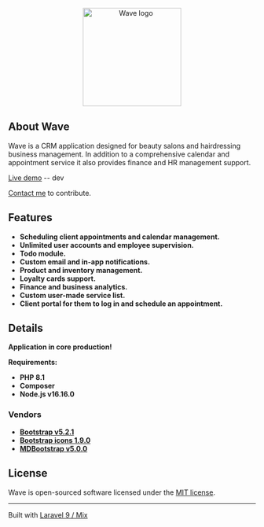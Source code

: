 <p align="center"><a href="https://wave.damianulan.me" target="_blank"><img src="https://damianulan.me/img/wave/logo/png/wave-logo-color-box.png" width="200" alt="Wave logo"></a></p>

## About Wave

Wave is a CRM application designed for beauty salons and hairdressing business management. In addition to a comprehensive calendar and appointment service it also provides finance and HR management support.

[Live demo](https://wave.damianulan.me/) -- dev

[Contact me](https://damianulan.me) to contribute.

## Features

- **Scheduling client appointments and calendar management.**
- **Unlimited user accounts and employee supervision.**
- **Todo module.**
- **Custom email and in-app notifications.**
- **Product and inventory management.**
- **Loyalty cards support.**
- **Finance and business analytics.**
- **Custom user-made service list.**
- **Client portal for them to log in and schedule an appointment.**

## Details

<strong>Application in core production!</strong>

<strong>Requirements:</strong>
- **PHP 8.1**
- **Composer**
- **Node.js v16.16.0**

### Vendors

- **[Bootstrap v5.2.1](https://getbootstrap.com/docs/5.2/getting-started/introduction/)**
- **[Bootstrap icons 1.9.0](https://icons.getbootstrap.com/)**
- **[MDBootstrap v5.0.0](https://mdbootstrap.com/docs/standard/getting-started/installation/)**

## License

Wave is open-sourced software licensed under the [MIT license](https://opensource.org/licenses/MIT).

---

Built with [Laravel 9 / Mix](https://laravel.com/)
